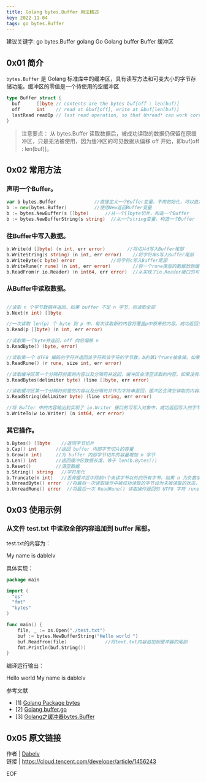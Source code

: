 ```yaml
---
title: Golang bytes.Buffer 用法精述
key: 2022-11-04
tags: go bytes.Buffer
---
```


建议关键字: go bytes.Buffer golang Go Golang buffer Buffer 缓冲区


<!--more-->

## 0x01 简介

`bytes.Buffer` 是 Golang 标准库中的缓冲区，具有读写方法和可变大小的字节存储功能。缓冲区的零值是一个待使用的空缓冲区


```go
type Buffer struct {
  buf      []byte // contents are the bytes buf[off : len(buf)]
  off      int    // read at &buf[off], write at &buf[len(buf)]
  lastRead readOp // last read operation, so that Unread* can work correctly.
}
```

> 注意要点： 从 bytes.Buffer 读取数据后，被成功读取的数据仍保留在原缓冲区，只是无法被使用，因为缓冲区的可见数据从偏移 off 开始，即buf[off : len(buf)]。

## 0x02 常用方法

### 声明一个Buffer。

```go
var b bytes.Buffer              //直接定义一个Buffer变量，不用初始化，可以直接使用
b := new(bytes.Buffer)          //使用New返回Buffer变量
b := bytes.NewBuffer(s []byte)      //从一个[]byte切片，构造一个Buffer
b := bytes.NewBufferString(s string)  //从一个string变量，构造一个Buffer
```

### 往Buffer中写入数据。

```go
b.Write(d []byte) (n int, err error)        //将切片d写入Buffer尾部
b.WriteString(s string) (n int, err error)    //将字符串s写入Buffer尾部
b.WriteByte(c byte) error             //将字符c写入Buffer尾部
b.WriteRune(r rune) (n int, err error)        //将一个rune类型的数据放到缓冲区的尾部
b.ReadFrom(r io.Reader) (n int64, err error)  //从实现了io.Reader接口的可读取对象写入Buffer尾部
```

### 从Buffer中读取数据。

```go

//读取 n 个字节数据并返回，如果 buffer 不足 n 字节，则读取全部
b.Next(n int) []byte

//一次读取 len(p) 个 byte 到 p 中，每次读取新的内容将覆盖p中原来的内容。成功返回实际读取的字节数，off 向后偏移 n，buffer 没有数据返回错误 io.EOF
b.Read(p []byte) (n int, err error)

//读取第一个byte并返回，off 向后偏移 n
b.ReadByte() (byte, error)

//读取第一个 UTF8 编码的字符并返回该字符和该字符的字节数，b的第1个rune被拿掉。如果buffer为空，返回错误 io.EOF，如果不是UTF8编码的字符，则消费一个字节，返回 (U+FFFD,1,nil)
b.ReadRune() (r rune, size int, err error)

//读取缓冲区第一个分隔符前面的内容以及分隔符并返回，缓冲区会清空读取的内容。如果没有发现分隔符，则返回读取的内容并返回错误io.EOF
b.ReadBytes(delimiter byte) (line []byte, err error)

//读取缓冲区第一个分隔符前面的内容以及分隔符并作为字符串返回，缓冲区会清空读取的内容。如果没有发现分隔符，则返回读取的内容并返回错误 io.EOF
b.ReadString(delimiter byte) (line string, err error)

//将 Buffer 中的内容输出到实现了 io.Writer 接口的可写入对象中，成功返回写入的字节数，失败返回错误
b.WriteTo(w io.Writer) (n int64, err error)
```

### 其它操作。

```go
b.Bytes() []byte    //返回字节切片
b.Cap() int       //返回 buffer 内部字节切片的容量
b.Grow(n int)     //为 buffer 内部字节切片的容量增加 n 字节
b.Len() int       //返回缓冲区数据长度，等于 len(b.Bytes())
b.Reset()         //清空数据
b.String() string   //字符串化
b.Truncate(n int)   //丢弃缓冲区中除前n个未读字节以外的所有字节。如果 n 为负数或大于缓冲区长度，则引发 panic
b.UnreadByte() error  //将最后一次读取操作中被成功读取的字节设为未被读取的状态，即将已读取的偏移 off 减 1
b.UnreadRune() error  //将最后一次 ReadRune() 读取操作返回的 UTF8 字符 rune设为未被读取的状态，即将已读取的偏移 off 减去 字符 rune 的字节数
```

## 0x03 使用示例

### 从文件 test.txt 中读取全部内容追加到 buffer 尾部。
 test.txt的内容为：

My name is dablelv

具体实现：

```go
package main

import (
  "os"
  "fmt"
  "bytes"
)

func main() {
    file, _ := os.Open("./test.txt")    
    buf := bytes.NewBufferString("Hello world ")    
    buf.ReadFrom(file)              //将text.txt内容追加到缓冲器的尾部    
    fmt.Println(buf.String())
}
```

编译运行输出：

Hello world My name is dablelv

参考文献

- [1] [Golang Package bytes](https://golang.google.cn/pkg/bytes/)
- [2] [Golang buffer.go](https://go.googlesource.com/go/+/refs/heads/master/src/bytes/buffer.go)
- [3] [Golang之缓冲器bytes.Buffer](https://blog.csdn.net/flyfreelyit/article/details/80291945)


## 0x05 原文链接

作者 | [Dabelv](https://cloud.tencent.com/developer/user/2609282) <br />
链接 | <https://cloud.tencent.com/developer/article/1456243> <br />

EOF
